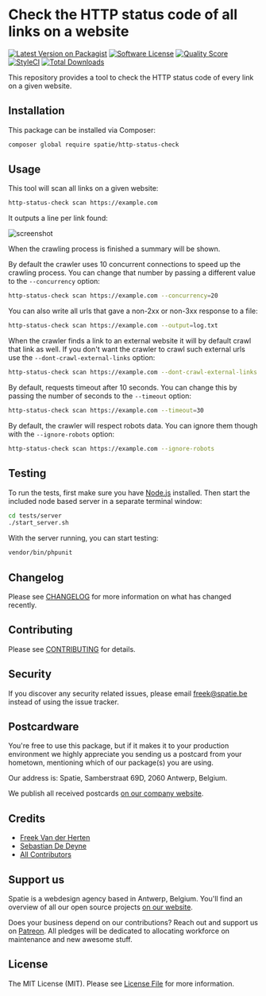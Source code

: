 # Check the HTTP status code of all links on a website

[![Latest Version on Packagist](https://img.shields.io/packagist/v/spatie/http-status-check.svg?style=flat-square)](https://packagist.org/packages/spatie/http-status-check)
[![Software License](https://img.shields.io/badge/license-MIT-brightgreen.svg?style=flat-square)](LICENSE.md)
[![Quality Score](https://img.shields.io/scrutinizer/g/spatie/http-status-check.svg?style=flat-square)](https://scrutinizer-ci.com/g/spatie/http-status-check)
[![StyleCI](https://styleci.io/repos/44727732/shield?branch=master)](https://styleci.io/repos/44727732)
[![Total Downloads](https://img.shields.io/packagist/dt/spatie/http-status-check.svg?style=flat-square)](https://packagist.org/packages/spatie/http-status-check)

This repository provides a tool to check the HTTP status code of every link on a given website.

## Installation

This package can be installed via Composer:

``` bash
composer global require spatie/http-status-check
```

## Usage

This tool will scan all links on a given website:

```bash
http-status-check scan https://example.com
```

It outputs a line per link found:
 
![screenshot](https://raw.githubusercontent.com/spatie/http-status-check/gh-pages/images/screenshot.png)
 
When the crawling process is finished a summary will be shown.

By default the crawler uses 10 concurrent connections to speed up the crawling process. You can change that number by passing a different value to the `--concurrency` option:

```bash
http-status-check scan https://example.com --concurrency=20
```

You can also write all urls that gave a non-2xx or non-3xx response to a file:

```bash
http-status-check scan https://example.com --output=log.txt
```

When the crawler finds a link to an external website it will by default crawl that link as well. If you don't want the crawler to crawl such external urls use the `--dont-crawl-external-links` option:

```bash
http-status-check scan https://example.com --dont-crawl-external-links
```

By default, requests timeout after 10 seconds. You can change this by passing the number of seconds to the `--timeout` option:

```bash
http-status-check scan https://example.com --timeout=30
```

By default, the crawler will respect robots data. You can ignore them though with the `--ignore-robots` option:

```bash
http-status-check scan https://example.com --ignore-robots
```

## Testing

To run the tests, first make sure you have [Node.js](https://nodejs.org/) installed. Then start the included node based server in a separate terminal window:

```bash
cd tests/server
./start_server.sh
```

With the server running, you can start testing:

```bash
vendor/bin/phpunit
```

## Changelog

Please see [CHANGELOG](CHANGELOG.md) for more information on what has changed recently.

## Contributing

Please see [CONTRIBUTING](CONTRIBUTING.md) for details.

## Security

If you discover any security related issues, please email freek@spatie.be instead of using the issue tracker.

## Postcardware

You're free to use this package, but if it makes it to your production environment we highly appreciate you sending us a postcard from your hometown, mentioning which of our package(s) you are using.

Our address is: Spatie, Samberstraat 69D, 2060 Antwerp, Belgium.

We publish all received postcards [on our company website](https://spatie.be/en/opensource/postcards).

## Credits

- [Freek Van der Herten](https://github.com/freekmurze)
- [Sebastian De Deyne](https://github.com/sebastiandedeyne)
- [All Contributors](../../contributors)

## Support us

Spatie is a webdesign agency based in Antwerp, Belgium. You'll find an overview of all our open source projects [on our website](https://spatie.be/opensource).

Does your business depend on our contributions? Reach out and support us on [Patreon](https://www.patreon.com/spatie). 
All pledges will be dedicated to allocating workforce on maintenance and new awesome stuff.

## License

The MIT License (MIT). Please see [License File](LICENSE.md) for more information.
